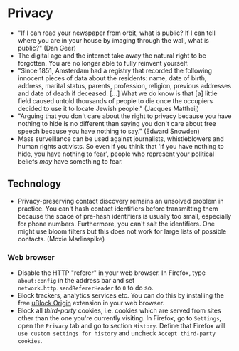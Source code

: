 # Privacy

 * "If I can read your newspaper from orbit, what is public? If I can tell where you are in your house by imaging through the wall, what is public?" (Dan Geer)
 * The digital age and the internet take away the natural right to be forgotten. You are no longer able to fully reinvent yourself.
 * "Since 1851, Amsterdam had a registry that recorded the following innocent pieces of data about the residents: name, date of birth, address, marital status, parents, profession, religion, previous addresses and date of death if deceased. [...] What we do know is that [a] little field caused untold thousands of people to die once the occupiers decided to use it to locate Jewish people." (Jacques Mattheij)
 * "Arguing that you don't care about the right to privacy because you have nothing to hide is no different than saying you don't care about free speech because you have nothing to say." (Edward Snowden)
 * Mass surveillance can be used against journalists, whistleblowers and human rights activists. So even if you think that 'if you have nothing to hide, you have nothing to fear', people who represent your political beliefs *may* have something to fear.

## Technology

 * Privacy-preserving contact discovery remains an unsolved problem in practice. You can't hash contact identifiers before transmitting them because the space of pre-hash identifiers is usually too small, especially for phone numbers. Furthermore, you can't salt the identifiers. One might use bloom filters but this does not work for large lists of possible contacts. (Moxie Marlinspike)

### Web browser

 * Disable the HTTP "referer" in your web browser. In Firefox, type `about:config` in the address bar and set `network.http.sendRefererHeader` to `0` to do so.
 * Block trackers, analytics services etc. You can do this by installing the free [uBlock Origin](https://github.com/gorhill/uBlock) extension in your web browser.
 * Block all *third-party* cookies, i.e. cookies which are served from sites other than the one you're currently visiting. In Firefox, go to `Settings`, open the `Privacy` tab and go to section `History`. Define that Firefox will `use custom settings for history` and uncheck `Accept third-party cookies`.
